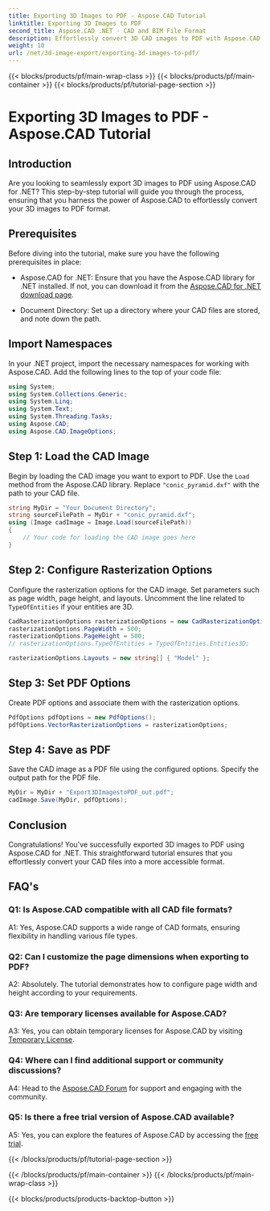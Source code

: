 ```yaml
---
title: Exporting 3D Images to PDF - Aspose.CAD Tutorial
linktitle: Exporting 3D Images to PDF
second_title: Aspose.CAD .NET - CAD and BIM File Format
description: Effortlessly convert 3D CAD images to PDF with Aspose.CAD for .NET. Follow our step-by-step tutorial for seamless PDF export.
weight: 10
url: /net/3d-image-export/exporting-3d-images-to-pdf/
---
```


{{< blocks/products/pf/main-wrap-class >}}
{{< blocks/products/pf/main-container >}}
{{< blocks/products/pf/tutorial-page-section >}}

# Exporting 3D Images to PDF - Aspose.CAD Tutorial

## Introduction

Are you looking to seamlessly export 3D images to PDF using Aspose.CAD for .NET? This step-by-step tutorial will guide you through the process, ensuring that you harness the power of Aspose.CAD to effortlessly convert your 3D images to PDF format.

## Prerequisites

Before diving into the tutorial, make sure you have the following prerequisites in place:

- Aspose.CAD for .NET: Ensure that you have the Aspose.CAD library for .NET installed. If not, you can download it from the [Aspose.CAD for .NET download page](https://releases.aspose.com/cad/net/).

- Document Directory: Set up a directory where your CAD files are stored, and note down the path.

## Import Namespaces

In your .NET project, import the necessary namespaces for working with Aspose.CAD. Add the following lines to the top of your code file:

```csharp
using System;
using System.Collections.Generic;
using System.Linq;
using System.Text;
using System.Threading.Tasks;
using Aspose.CAD;
using Aspose.CAD.ImageOptions;
```

## Step 1: Load the CAD Image

Begin by loading the CAD image you want to export to PDF. Use the `Load` method from the Aspose.CAD library. Replace `"conic_pyramid.dxf"` with the path to your CAD file.

```csharp
string MyDir = "Your Document Directory";
string sourceFilePath = MyDir + "conic_pyramid.dxf";
using (Image cadImage = Image.Load(sourceFilePath))
{
    // Your code for loading the CAD image goes here
}
```

## Step 2: Configure Rasterization Options

Configure the rasterization options for the CAD image. Set parameters such as page width, page height, and layouts. Uncomment the line related to `TypeOfEntities` if your entities are 3D.

```csharp
CadRasterizationOptions rasterizationOptions = new CadRasterizationOptions();
rasterizationOptions.PageWidth = 500;
rasterizationOptions.PageHeight = 500;
// rasterizationOptions.TypeOfEntities = TypeOfEntities.Entities3D;

rasterizationOptions.Layouts = new string[] { "Model" };
```

## Step 3: Set PDF Options

Create PDF options and associate them with the rasterization options.

```csharp
PdfOptions pdfOptions = new PdfOptions();
pdfOptions.VectorRasterizationOptions = rasterizationOptions;
```

## Step 4: Save as PDF

Save the CAD image as a PDF file using the configured options. Specify the output path for the PDF file.

```csharp
MyDir = MyDir + "Export3DImagestoPDF_out.pdf";
cadImage.Save(MyDir, pdfOptions);
```

## Conclusion

Congratulations! You've successfully exported 3D images to PDF using Aspose.CAD for .NET. This straightforward tutorial ensures that you effortlessly convert your CAD files into a more accessible format.

## FAQ's

### Q1: Is Aspose.CAD compatible with all CAD file formats?

A1: Yes, Aspose.CAD supports a wide range of CAD formats, ensuring flexibility in handling various file types.

### Q2: Can I customize the page dimensions when exporting to PDF?

A2: Absolutely. The tutorial demonstrates how to configure page width and height according to your requirements.

### Q3: Are temporary licenses available for Aspose.CAD?

A3: Yes, you can obtain temporary licenses for Aspose.CAD by visiting [Temporary License](https://purchase.aspose.com/temporary-license/).

### Q4: Where can I find additional support or community discussions?

A4: Head to the [Aspose.CAD Forum](https://forum.aspose.com/c/cad/19) for support and engaging with the community.

### Q5: Is there a free trial version of Aspose.CAD available?

A5: Yes, you can explore the features of Aspose.CAD by accessing the [free trial](https://releases.aspose.com/).

{{< /blocks/products/pf/tutorial-page-section >}}

{{< /blocks/products/pf/main-container >}}
{{< /blocks/products/pf/main-wrap-class >}}

{{< blocks/products/products-backtop-button >}}
